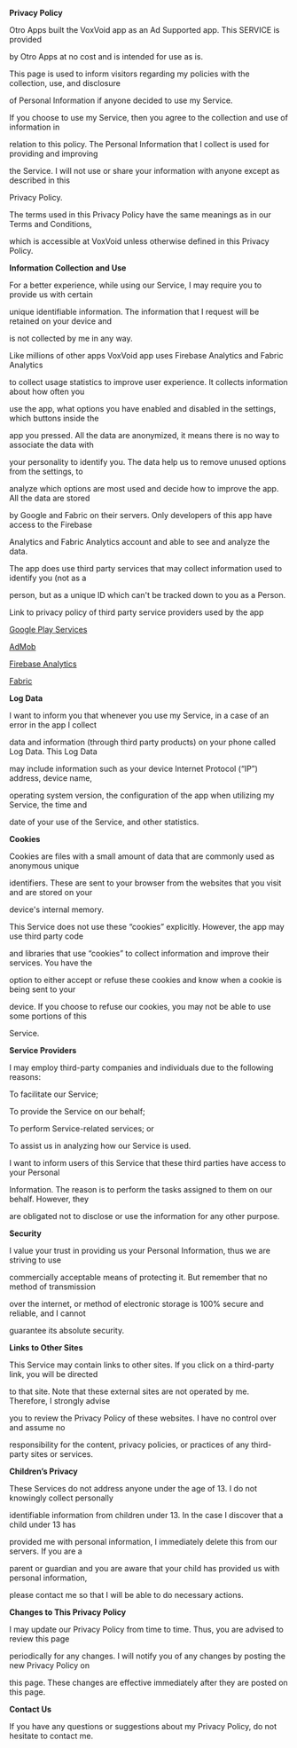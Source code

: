 <a name="br1"></a> 

**Privacy Policy**

Otro Apps built the VoxVoid app as an Ad Supported app. This SERVICE is provided

by Otro Apps at no cost and is intended for use as is.

This page is used to inform visitors regarding my policies with the collection, use, and disclosure

of Personal Information if anyone decided to use my Service.

If you choose to use my Service, then you agree to the collection and use of information in

relation to this policy. The Personal Information that I collect is used for providing and improving

the Service. I will not use or share your information with anyone except as described in this

Privacy Policy.

The terms used in this Privacy Policy have the same meanings as in our Terms and Conditions,

which is accessible at VoxVoid unless otherwise defined in this Privacy Policy.

**Information Collection and Use**

For a better experience, while using our Service, I may require you to provide us with certain

unique identifiable information. The information that I request will be retained on your device and

is not collected by me in any way.

Like millions of other apps VoxVoid app uses Firebase Analytics and Fabric Analytics

to collect usage statistics to improve user experience. It collects information about how often you

use the app, what options you have enabled and disabled in the settings, which buttons inside the

app you pressed. All the data are anonymized, it means there is no way to associate the data with

your personality to identify you. The data help us to remove unused options from the settings, to

analyze which options are most used and decide how to improve the app. All the data are stored

by Google and Fabric on their servers. Only developers of this app have access to the Firebase

Analytics and Fabric Analytics account and able to see and analyze the data.

The app does use third party services that may collect information used to identify you (not as a

person, but as a unique ID which can't be tracked down to you as a Person.

Link to privacy policy of third party service providers used by the app

[Google Play Services](https://www.google.com/policies/privacy/)

[AdMob](https://support.google.com/admob/answer/6128543?hl=en)

[Firebase Analytics](https://firebase.google.com/policies/analytics)

[Fabric](https://fabric.io/privacy)


**Log Data**

I want to inform you that whenever you use my Service, in a case of an error in the app I collect

data and information (through third party products) on your phone called Log Data. This Log Data

may include information such as your device Internet Protocol (“IP”) address, device name,

operating system version, the configuration of the app when utilizing my Service, the time and

date of your use of the Service, and other statistics.

**Cookies**



<a name="br2"></a> 

Cookies are files with a small amount of data that are commonly used as anonymous unique

identifiers. These are sent to your browser from the websites that you visit and are stored on your

device's internal memory.

This Service does not use these “cookies” explicitly. However, the app may use third party code

and libraries that use “cookies” to collect information and improve their services. You have the

option to either accept or refuse these cookies and know when a cookie is being sent to your

device. If you choose to refuse our cookies, you may not be able to use some portions of this

Service.

**Service Providers**

I may employ third-party companies and individuals due to the following reasons:

To facilitate our Service;

To provide the Service on our behalf;

To perform Service-related services; or

To assist us in analyzing how our Service is used.

I want to inform users of this Service that these third parties have access to your Personal

Information. The reason is to perform the tasks assigned to them on our behalf. However, they

are obligated not to disclose or use the information for any other purpose.

**Security**

I value your trust in providing us your Personal Information, thus we are striving to use

commercially acceptable means of protecting it. But remember that no method of transmission

over the internet, or method of electronic storage is 100% secure and reliable, and I cannot

guarantee its absolute security.

**Links to Other Sites**

This Service may contain links to other sites. If you click on a third-party link, you will be directed

to that site. Note that these external sites are not operated by me. Therefore, I strongly advise

you to review the Privacy Policy of these websites. I have no control over and assume no

responsibility for the content, privacy policies, or practices of any third-party sites or services.

**Children’s Privacy**

These Services do not address anyone under the age of 13. I do not knowingly collect personally

identifiable information from children under 13. In the case I discover that a child under 13 has

provided me with personal information, I immediately delete this from our servers. If you are a

parent or guardian and you are aware that your child has provided us with personal information,

please contact me so that I will be able to do necessary actions.

**Changes to This Privacy Policy**

I may update our Privacy Policy from time to time. Thus, you are advised to review this page

periodically for any changes. I will notify you of any changes by posting the new Privacy Policy on

this page. These changes are effective immediately after they are posted on this page.

**Contact Us**

If you have any questions or suggestions about my Privacy Policy, do not hesitate to contact me.
